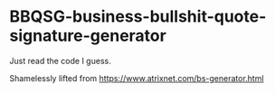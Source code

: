 # BBQSG-business-bullshit-quote-signature-generator
Just read the code I guess.

Shamelessly lifted from https://www.atrixnet.com/bs-generator.html
